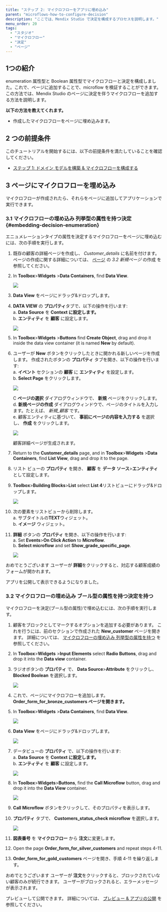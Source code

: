 ```yaml
---
title: "ステップ 2: マイクロフローをアプリに埋め込み"
parent: "microflows-how-to-configure-decision"
description: "ここでは、Mendix Studio で決定を構成するプロセスを説明します。"
menu_order: 20
tags:
  - "スタジオ"
  - "マイクロフロー"
  - "決定"
  - "ページ"
---
```


## 1つの紹介

enumeration 属性型と Boolean 属性型でマイクロフローと決定を構成しました。これで、ページに追加することで、microflow を検証することができます。 この方法では、Mendix Studio のページに決定を伴うマイクロフローを追加する方法を説明します。

**以下の方法を教えてくれます。**

* 作成したマイクロフローをページに埋め込みます。

## 2 つの前提条件

このチュートリアルを開始するには、以下の前提条件を満たしていることを確認してください。

* [ステップ 1: ドメイン モデルを構築 & マイクロフローを構成する](microflows-how-to-configure-decision-p1)

## 3 ページにマイクロフローを埋め込み

マイクロフローが作成されたら、それらをページに追加してアプリケーションで実行できます。

### 3.1 マイクロフローの埋め込み 列挙型の属性を持つ決定 {#embedding-decision-enumeration}

エニュメレーションタイプの属性を決定するマイクロフローをページに埋め込むには、次の手順を実行します。

1. 既存の顧客の詳細ページを作成し、 *Customer_details* に名前を付けます。 ページの作成に関する詳細については、 [ページ](page-editor) の *3.2 新規ページ* の作成 を参照してください。
2.  In **Toolbox**>**Widgets** >**Data Containers**, find **Data View**.

    ![](attachments/microflows-how-to-configure-decision/data-view.png)

3. **Data View** をページにドラッグ&ドロップします。
4.  **DATA VIEW** の **プロパティ**タブで、以下の操作を行います:<br/> a. **Data Source** を **Context に設定します。**<br/> b. **エンティティ** を **顧客** に設定します。

    ![](attachments/microflows-how-to-configure-decision/data-view-properties.png)

5. In **Toolbox**>**Widgets** >**Buttons** find **Create Object**, drag and drop it inside the data view container (it is named **New** by default).
6.  ユーザーが **New** ボタンをクリックしたときに開かれる新しいページを作成します。 作成されたボタンの **プロパティ** タブを開き、以下の操作を行います:<br/> a. **イベント** セクションの **顧客** に **エンティティ** を設定します。<br/> b. **Select Page** をクリックします。<br/>

    ![](attachments/microflows-how-to-configure-decision/create-button-properties.png) <br/>

    C **ページの選択** ダイアログウィンドウで、 **新規** ページをクリックします。<br/> d. **新規ページの作成** ダイアログウィンドウで、ページのタイトルを入力します。たとえば、 *新規_顧客* です。 <br/> e. 顧客エンティティに基づいて、 **事前にページの内容を入力する** を選択し、 **作成** をクリックします。

    ![](attachments/microflows-how-to-configure-decision/pre-fill-contents.png)

    顧客詳細ページが生成されます。
7. Return to the **Customer_details** page, and in **Toolbox**>**Widgets** >**Data Containers**, find **List View**, drag and drop it to the page.
8. リスト ビューの **プロパティ** を開き、 **顧客** を **データ ソース**>**エンティティ** として設定します。
9.  **Toolbox**>**Building Blocks**>**List** select **List 4**リストビューにドラッグ&ドロップします。

    ![](attachments/microflows-how-to-configure-decision/list-view-list4.png)

10. 次の要素をリストビューから削除します。<br/> a. サブタイトルの**TEXT**ウィジェット。 <br/> b. **イメージ** ウィジェット。<br/>
11. **詳細** ボタンの **プロパティ** を開き、以下の操作を行います:<br/> a. Set **Events**>**On Click Action** to **Microflow**.<br/> b. **Select microflow** and set **Show_grade_specific_page**.

    ![](attachments/microflows-how-to-configure-decision/details-button-microflow.png)

おめでとうございます ユーザーが **詳細**をクリックすると、対応する顧客成績のフォームが開かれます。

アプリを公開して表示できるようになりました。

### 3.2 マイクロフローの埋め込み ブール型の属性を持つ決定を持つ

マイクロフローを決定(ブール型の属性)で埋め込むには、次の手順を実行します。

1. 顧客をブロックとしてマークするオプションを追加する必要があります。 これを行うには、前のセクションで作成された **New_customer** ページを開きます。 詳細については、 [マイクロフローの埋め込み 列挙型の属性を持つ](#embedding-decision-enumeration) を参照してください。
2. In **Toolbox**>**Widgets** >**Input Elements** select **Radio Buttons**, drag and drop it into the **Data view** container.
3.  ラジオボタンの **プロパティ** で、 **Data Source**>**Attribute** をクリックし、 **Blocked Boolean** を選択します。

    ![](attachments/microflows-how-to-configure-decision/new-customer-page-blocked-attribute.png)

4. これで、ページにマイクロフローを追加します。 **Order_form_for_bronze_customers ページを開きます。**
5.  In **Toolbox**>**Widgets** >**Data Containers**, find **Data View**.

    ![](attachments/microflows-how-to-configure-decision/data-view.png)

6.  **Data View** をページにドラッグ&ドロップします。

    ![](attachments/microflows-how-to-configure-decision/data-view-select-data-view-source.png)

7.  データビューの **プロパティ** で、以下の操作を行います:<br/> a. **Data Source** を **Context に設定します。**<br/> b. **エンティティ** を **顧客** に設定します。

    ![](attachments/microflows-how-to-configure-decision/data-view-properties.png)

8.  In **Toolbox**>**Widgets**>**Buttons**, find the **Call Microflow** button, drag and drop it into the **Data View** container.

    ![](attachments/microflows-how-to-configure-decision/call-microflow-button-in-data-view.png)

9. **Call Microflow** ボタンをクリックして、そのプロパティを表示します。
10. **プロパティ** タブで、 **Customers_status_check microflow** を選択します。

    ![](attachments/microflows-how-to-configure-decision/call-microflow-button-selected-microflow.png)

11. **図表番号** を **マイクロフロー** から **注文**に変更します。
12. Open the page **Order_form_for_silver_customers** and repeat steps 4-11.
13. **Order_form_for_gold_customers** ページを開き、手順 4-11 を繰り返します。

おめでとうございます ユーザーが **注文**をクリックすると、ブロックされていない顧客のみが続行できます。 ユーザーがブロックされると、エラーメッセージが表示されます。

プレビューして公開できます。 詳細については、 [プレビュー & アプリの公開](publishing-app) を参照してください。
